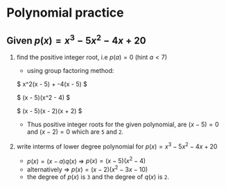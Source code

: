 # Polynomial practice

## Given $p(x) = x^3 - 5x^2 - 4x +20$

1. find the positive integer root, i.e $p(a) = 0$ (hint $a < 7$)
	- using group factoring method:

	$ x^2(x - 5) + -4(x - 5) $

	$ (x - 5)(x^2 - 4) $

	$ (x - 5)(x - 2)(x + 2) $

	- Thus positive integer roots for the given polynomial, are $(x - 5) = 0$ and $(x - 2) = 0$ which are `5` and `2`.

2. write interms of lower degree polynomial for $p(x) = x^3 - 5x^2 - 4x +20$
	- $p(x) = (x - a)q(x)$ => $p(x) = (x - 5)(x^2 - 4)$
	- alternatively => $p(x) = (x - 2)(x^2 - 3x - 10)$
	- the degree of $p(x)$ is `3` and the degree of $q(x)$ is `2`.

